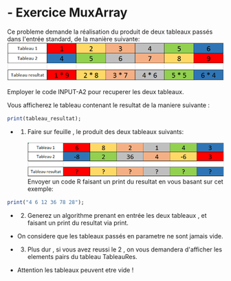 # - Exercice MuxArray

Ce probleme demande la réalisation du produit de deux tableaux passés dans l'entrée standard, de la manière suivante:
![Alt text](/ressources/exemple2MuxArray.PNG)

Employer le code INPUT-A2 pour recuperer les deux tableaux.

Vous afficherez le tableau contenant le resultat de la maniere suivante : 
```R
print(tableau_resultat);
```


+ 1) Faire sur feuille , le produit des deux tableaux suivants:
<br/><br/>
![Alt text](/ressources/exempleExo1MuxArray.PNG) <br/>
Envoyer un code R faisant un print du resultat en vous basant sur cet exemple:
```R
print("4 6 12 36 78 28");
```


+ 2) Generez un algorithme prenant en entrée les deux tableaux , et faisant un print du resultat via print.
+ On considere que les tableaux passés en parametre ne sont jamais vide.

+ 3) Plus dur , si vous avez reussi le 2 , on vous demandera d'afficher les elements pairs du tableau TableauRes.
+ Attention les tableaux peuvent etre vide !
